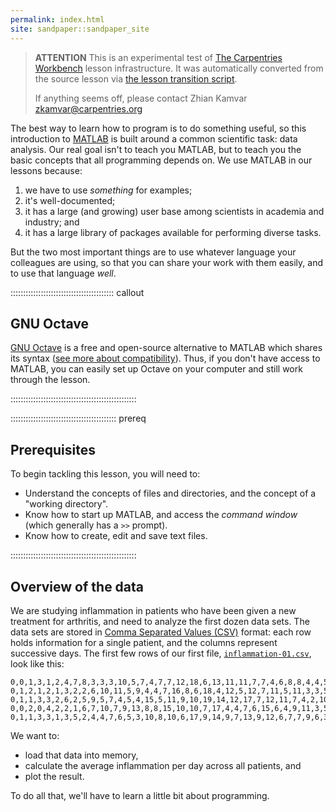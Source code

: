```yaml
---
permalink: index.html
site: sandpaper::sandpaper_site
---
```


> **ATTENTION** This is an experimental test of [The Carpentries Workbench](https://carpentries.github.io/workbench) lesson infrastructure.
> It was automatically converted from the source lesson via [the lesson transition script](https://github.com/carpentries/lesson-transition/).
> 
> If anything seems off, please contact Zhian Kamvar [zkamvar@carpentries.org](mailto:zkamvar@carpentries.org)

The best way to learn how to program is to do something useful, so this
introduction to [MATLAB](https://en.wikipedia.org/wiki/MATLAB) is built around a common scientific task: data analysis.
Our real goal isn't to teach you MATLAB, but to teach you the basic concepts
that all programming depends on. We use MATLAB in our lessons because:

1. we have to use *something* for examples;
2. it's well-documented;
3. it has a large (and growing) user base among scientists in academia and industry; and
4. it has a large library of packages available for performing diverse tasks.

But the two most important things are to use whatever language your colleagues
are using, so that you can share your work with them easily, and to use that
language *well*.

:::::::::::::::::::::::::::::::::::::::::  callout

## GNU Octave

[GNU Octave](https://www.gnu.org/software/octave/) is a free and open-source alternative
to MATLAB which shares its syntax ([see more about compatibility](https://en.wikipedia.org/wiki/GNU_Octave#MATLAB_compatibility)).
Thus, if you don't have access to MATLAB, you can easily set up Octave
on your computer and still work through the lesson.


::::::::::::::::::::::::::::::::::::::::::::::::::

::::::::::::::::::::::::::::::::::::::::::  prereq

## Prerequisites

To begin tackling this lesson, you will need to:

- Understand the concepts of files and directories, and the concept of a "working directory".
- Know how to start up MATLAB, and access the *command window* (which generally has a `>>` prompt).
- Know how to create, edit and save text files.
  

::::::::::::::::::::::::::::::::::::::::::::::::::

## Overview of the data

We are studying inflammation in patients who have been given a new treatment for arthritis,
and need to analyze the first dozen data sets.
The data sets are stored in
[Comma Separated Values (CSV)](learners/reference.md#comma-separated-values) format:
each row holds information for a single patient,
and the columns represent successive days.
The first few rows of our first file,
[`inflammation-01.csv`](data/matlab-novice-inflammation/data/inflammation-01.csv), look like this:

```
0,0,1,3,1,2,4,7,8,3,3,3,10,5,7,4,7,7,12,18,6,13,11,11,7,7,4,6,8,8,4,4,5,7,3,4,2,3,0,0
0,1,2,1,2,1,3,2,2,6,10,11,5,9,4,4,7,16,8,6,18,4,12,5,12,7,11,5,11,3,3,5,4,4,5,5,1,1,0,1
0,1,1,3,3,2,6,2,5,9,5,7,4,5,4,15,5,11,9,10,19,14,12,17,7,12,11,7,4,2,10,5,4,2,2,3,2,2,1,1
0,0,2,0,4,2,2,1,6,7,10,7,9,13,8,8,15,10,10,7,17,4,4,7,6,15,6,4,9,11,3,5,6,3,3,4,2,3,2,1
0,1,1,3,3,1,3,5,2,4,4,7,6,5,3,10,8,10,6,17,9,14,9,7,13,9,12,6,7,7,9,6,3,2,2,4,2,0,1,1
```

We want to:

- load that data into memory,
- calculate the average inflammation per day across all patients, and
- plot the result.

To do all that, we'll have to learn a little bit about programming.


